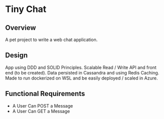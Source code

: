 # Tiny Chat

## Overview
A pet project to write a web chat application.  

## Design

App using DDD and SOLID Principles. Scalable Read / Write API and front end (to be created).
Data persisted in Cassandra and using Redis Caching. Made to run dockerized on WSL and be easily deployed / scaled in Azure.

## Functional Requirements

- A User Can POST a Message
- A User Can GET a Message
